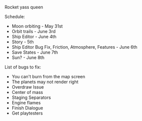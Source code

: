 Rocket yass queen

Schedule:
* Moon orbiting - May 31st
* Orbit trails - June 3rd
* Ship Editor - June 4th
* Story -  5th
* Ship Editor Bug Fix, Friction, Atmosphere, Features - June 6th
* Save States - June 7th
* Sun? - June 8th


List of bugs to fix:
* You can't burn from the map screen
* The planets may not render right
* Overdraw Issue
* Center of mass 
* Staging Separators
* Engine flames
* Finish Dialogue
* Get playtesters